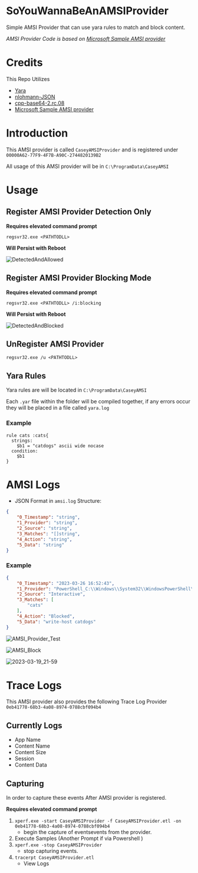 # SoYouWannaBeAnAMSIProvider
Simple AMSI Provider that can use yara rules to match and block content.

*AMSI Provider Code is based on [Microsoft Sample AMSI provider](https://github.com/microsoft/windows-classic-samples/tree/main/Samples/AmsiProvider)*

# Credits
This Repo Utilizes
 - [Yara](https://github.com/VirusTotal/yara)
 - [nlohmann-JSON](https://github.com/nlohmann/json)
 - [cpp-base64-2.rc.08](https://github.com/ReneNyffenegger/cpp-base64/)
 - [Microsoft Sample AMSI provider](https://github.com/microsoft/windows-classic-samples/tree/main/Samples/AmsiProvider)


# Introduction

This AMSI provider is called `CaseyAMSIProvider` and is registered under `00000A62-77F9-4F7B-A90C-2744820139B2`

All usage of this AMSI provider will be in `C:\ProgramData\CaseyAMSI`

# Usage

## Register AMSI Provider Detection Only

**Requires elevated command prompt**

`regsvr32.exe <PATHTODLL>`

**Will Persist with Reboot**


![DetectedAndAllowed](https://user-images.githubusercontent.com/27497619/227823303-36cd973d-bc11-467c-ad58-a71e5babca75.jpeg)

## Register  AMSI Provider Blocking Mode

**Requires elevated command prompt**

`regsvr32.exe <PATHTODLL> /i:blocking`

**Will Persist with Reboot**

![DetectedAndBlocked](https://user-images.githubusercontent.com/27497619/227823366-c6e79fa7-4dba-4187-81d4-71f29169828d.jpeg)


## UnRegister AMSI Provider

`regsvr32.exe /u <PATHTODLL>`


## Yara Rules

Yara rules are will be located in `C:\ProgramData\CaseyAMSI`

Each `.yar` file within the folder will be compiled together, if any errors occur they will be placed in a file called `yara.log`

### Example
```yara
rule cats :cats{
  strings:
    $b1 = "catdogs" ascii wide nocase
  condition:
    $b1
}
```

# AMSI Logs  
 - JSON Format in `amsi.log` 
Structure:
```json
{
    "0_Timestamp": "string",
    "1_Provider": "string",
    "2_Source": "string",
    "3_Matches": "[]string",
    "4_Action": "string",
    "5_Data": "string"
}
```

### Example
```json
{
    "0_Timestamp": "2023-03-26 16:52:43",
    "1_Provider": "PowerShell_C:\\Windows\\System32\\WindowsPowerShell\\v1.0\\powershell.exe_10.0.19041.1",
    "2_Source": "Interactive",
    "3_Matches": [
        "cats"
    ],
    "4_Action": "Blocked",
    "5_Data": "write-host catdogs"
}
```
![AMSI_Provider_Test](https://user-images.githubusercontent.com/27497619/227823420-02a83b4d-2d0a-466a-8892-52713c550b2f.jpeg)

![AMSI_Block](https://user-images.githubusercontent.com/27497619/227823438-96d55ae0-1d5a-4710-9199-0bf83ddf2330.jpeg)

![2023-03-19_21-59](https://user-images.githubusercontent.com/27497619/227823490-52b5dd19-f5ce-4061-bbaa-ccc543427a2f.jpeg)

# Trace Logs

This AMSI provider also provides the following Trace Log Provider `0eb41778-68b3-4a08-8974-0788cbf094b4`

## Currently Logs 

 - App Name
 - Content Name
 - Content Size
 - Session
 - Content Data
 
## Capturing
In order to capture these events After AMSI provider is registered.

**Requires elevated command prompt**
1. `xperf.exe -start CaseyAMSIProvider -f CaseyAMSIProvider.etl -on 0eb41778-68b3-4a08-8974-0788cbf094b4` 
    - begin the capture of eventsevents from the provider.
2. Execute Samples (Another Prompt if via Powershell )
3. `xperf.exe -stop CaseyAMSIProvider` 
    - stop capturing events.
4. `tracerpt CaseyAMSIProvider.etl`
    - View Logs

